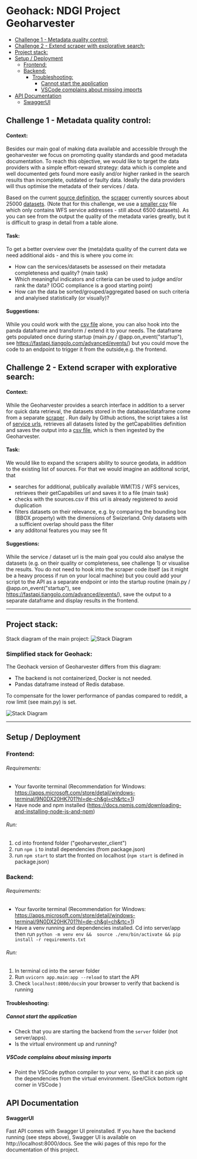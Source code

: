 # Geohack: NDGI Project Geoharvester


  * [Challenge 1 - Metadata quality control:](#challenge-1---metadata-quality-control)
  * [Challenge 2 - Extend scraper with explorative search:](#challenge-2---extend-scraper-with-explorative-search)
  * [Project stack:](#project-stack)
  * [Setup / Deployment](#setup---deployment)
    + [Frontend:](#frontend)
    + [Backend:](#backend)
      - [Troubleshooting:](#troubleshooting)
        * [Cannot start the application](#cannot-start-the-application)
        * [VSCode complains about missing imports](#vscode-complains-about-missing-imports)
  * [API Documentation](#api-documentation)
      - [SwaggerUI](#swaggerui)



## Challenge 1 - Metadata quality control:

#### Context:
Besides our main goal of making data available and accessible through the geoharvester we focus on promoting quality standards and good metadata documentation. To reach this objective, we would like to target the data providers with a simple effort-reward strategy: data which is complete and well documented gets found more easily and/or higher ranked in the search results than incomplete, outdated or faulty data. Ideally the data providers will thus optimise the metadata of their services / data.

Based on the current [source definition](https://github.com/davidoesch/geoservice_harvester_poc/blob/main/sources.csv), the [scraper](https://github.com/davidoesch/geoservice_harvester_poc) currently sources about 25000 [datasets](https://github.com/davidoesch/geoservice_harvester_poc/blob/main/data/geoservices_CH.csv). (Note that for this challenge, we use a [smaller csv](https://github.com/FHNW-IVGI/Geohack-Geoharvester/blob/main/server/app/tmp/geoservices_CH_WFSonly.csv) file which only contains WFS service addresses - still about 6500 datasets). As you can see from the output the quality of the metadata varies greatly, but it is difficult to grasp in detail from a table alone.

#### Task:
To get a better overview over the (meta)data quality of the current data we need additional aids - and this is where you come in: 
- How can the services/datasets be assessed on their metadata completeness and quality? (main task)
- Which meaningful indicators and criteria can be used to judge and/or rank the data? (OGC compliance is a good starting point)
- How can the data be sorted/grouped/aggregated based on such criteria and analyised statistically (or visually)?

#### Suggestions:
While you could work with the [csv file](https://github.com/FHNW-IVGI/Geohack-Geoharvester/blob/main/server/app/tmp/geoservices_CH_WFSonly.csv) alone, you can also hook into the panda dataframe and transform / extend it to your needs. The dataframe gets populated once during startup (main.py / @app.on_event("startup"), see https://fastapi.tiangolo.com/advanced/events/) but you could move the code to an endpoint to trigger it from the outside,e.g. the frontend.


## Challenge 2 - Extend scraper with explorative search:

#### Context:
While the Geoharvester provides a search interface in addition to a server for quick data retrieval, the datasets stored in the database/dataframe come from a separate [scraper](https://github.com/davidoesch/geoservice_harvester_poc) . Run daily by Github actions, the script takes a list of [service urls](https://github.com/davidoesch/geoservice_harvester_poc/blob/main/sources.csv), retrieves all datasets listed by the getCapabilities definition and saves the output into a [csv file](https://github.com/davidoesch/geoservice_harvester_poc/blob/main/data/geoservices_CH.csv), which is then ingested by the Geoharvester. 

#### Task:
We would like to expand the scrapers ability to source geodata, in addition to the existing list of sources. For that we would imagine an additonal script, that
- searches for additional, publically available WM(T)S / WFS services, retrieves their getCapabilies url and saves it to a file (main task)
- checks with the sources.csv if this url is already registered to avoid duplication
- filters datasets on their relevance, e.g. by comparing the bounding box (BBOX property) with the dimensions of Swizerland. Only datasets with a sufficient overlap should pass the filter
- any additonal features you may see fit

#### Suggestions:
While the service / dataset url is the main goal you could also analyse the datasets (e.g. on their quality or completeness, see challenge 1) or visualise the results. You do not need to hook into the scraper code itself (as it might be a heavy process if run on your local machine) but you could add your script to the API as a separate endpoint or into the startup routine (main.py / @app.on_event("startup"), see https://fastapi.tiangolo.com/advanced/events/), save the output to a separate dataframe and display results in the frontend.  

---


## Project stack:
Stack diagram of the main project:
![Stack Diagram](https://user-images.githubusercontent.com/36440175/220350037-c8300e83-8d18-4962-b99a-54b75f5c886a.PNG)

### Simplified stack for Geohack:

The Geohack version of Geoharvester differs from this diagram:

- The backend is not containerized, Docker is not needed.
- Pandas dataframe instead of Redis database.

To compensate for the lower performance of pandas compared to reddit, a row limit (see main.py) is set.

![Stack Diagram](https://user-images.githubusercontent.com/36440175/222378450-290b82e0-f631-4628-987c-e6d67aae82ed.png)

---


## Setup / Deployment

### Frontend:

###### Requirements:

- Your favorite terminal (Recommendation for Windows: https://apps.microsoft.com/store/detail/windows-terminal/9N0DX20HK701?hl=de-ch&gl=ch&rtc=1)
- Have node and npm installed (https://docs.npmjs.com/downloading-and-installing-node-js-and-npm)

###### Run:

1. cd into frontend folder ("geoharvester_client")
2. run `npm i` to install dependencies (from package.json)
3. run `npm start` to start the fronted on localhost (`npm start` is defined in package.json)

### Backend:

###### Requirements:

- Your favorite terminal (Recommendation for Windows: https://apps.microsoft.com/store/detail/windows-terminal/9N0DX20HK701?hl=de-ch&gl=ch&rtc=1)
- Have a venv running and dependencies installed. Cd into server/app then run `python -m venv env &&  source ./env/bin/activate && pip install -r requirements.txt`

###### Run:

1. In terminal cd into the server folder
2. Run `uvicorn app.main:app --reload` to start the API
3. Check `localhost:8000/docs`in your browser to verify that backend is running

#### Troubleshooting:

##### Cannot start the application

- Check that you are starting the backend from the `server` folder (not server/apps).
- Is the virtual environment up and running?

##### VSCode complains about missing imports

- Point the VSCode python compiler to your venv, so that it can pick up the dependencies from the virtual environment. (See/Click bottom right corner in VSCode )

## API Documentation

#### SwaggerUI

Fast API comes with Swagger UI preinstalled. If you have the backend running (see steps above), Swagger UI is available on http://localhost:8000/docs. See the wiki pages of this repo for the documentation of this project.
